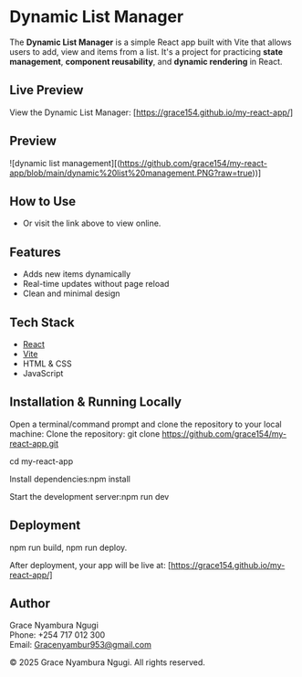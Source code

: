 #  Dynamic List Manager

The **Dynamic List Manager** is a simple React app built with Vite that allows users to add, view and items from a list.
It's a project for practicing **state management**, **component reusability**, and **dynamic rendering** in React.

## Live Preview
View the Dynamic List Manager:
[https://grace154.github.io/my-react-app/] 

## Preview
![dynamic list management][(https://github.com/grace154/my-react-app/blob/main/dynamic%20list%20management.PNG?raw=true))]

## How to Use
- Or visit the link above to view online.
## Features
- Adds new items dynamically
- Real-time updates without page reload
- Clean and minimal design
## Tech Stack
- [React](https://reactjs.org/)
- [Vite](https://vitejs.dev/)
- HTML & CSS
- JavaScript
  
## Installation & Running Locally
Open a terminal/command prompt and clone the repository to your local machine:
Clone the repository:
git clone https://github.com/grace154/my-react-app.git

cd my-react-app

Install dependencies:npm install

Start the development server:npm run dev

## Deployment
npm run build,
npm run deploy.

After deployment, your app will be live at:
[https://grace154.github.io/my-react-app/] 

## Author
Grace Nyambura Ngugi  
Phone: +254 717 012 300  
Email: Gracenyambur953@gmail.com  

© 2025 Grace Nyambura Ngugi. All rights reserved.



